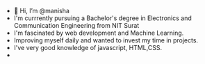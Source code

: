 - 👋 Hi, I’m @manisha
- I'm currrently pursuing a Bachelor's degree in Electronics and Communication Engineering from NIT Surat
- I'm fascinated by web development and Machine Learning.
- Improving myself daily and wanted to invest my time in  projects.
- I've very good knowledge of javascript, HTML,CSS.
-
